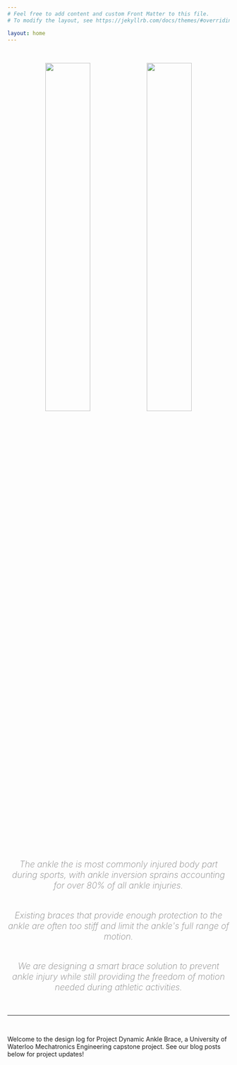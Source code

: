 ```yaml
---
# Feel free to add content and custom Front Matter to this file.
# To modify the layout, see https://jekyllrb.com/docs/themes/#overriding-theme-defaults

layout: home
---
```


<br>
<p align="center">
  <img src="{{site.baseurl}}/assets/images/FYDP-1.jpg" width="45%"/>
  <img src="{{site.baseurl}}/assets/images/FYDP-2.jpg" width="45%"/>
</p>
<br>

<p style="text-align: center; font-size:140%; color:grey; font-weight:200;"><em>
The ankle the is most commonly injured body part during sports, with ankle inversion sprains accounting for over 80% of all ankle injuries.
</em><p>

<p style="text-align: center; font-size:140%; color:grey; font-weight:200;"><em><br>
Existing braces that provide enough protection to the ankle are often too stiff and limit the ankle's full range of motion.
</em><p>

<p style="text-align: center; font-size:140%; color:grey; font-weight:200;"><em><br>
We are designing a smart brace solution to prevent ankle injury while still providing the freedom of motion needed during athletic activities.
</em><p>

<br><hr><br>

Welcome to the design log for Project Dynamic Ankle Brace, a University of Waterloo Mechatronics Engineering capstone project. See our blog posts below for project updates!
<br><br>
